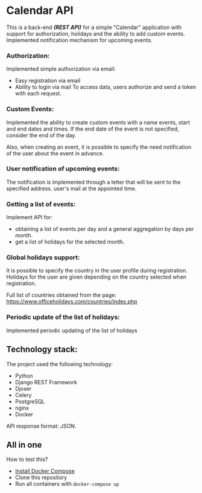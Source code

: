 # Calendar API


This is a back-end ***(REST API)*** for a simple "Calendar" application with 
support for authorization, holidays and the ability to add custom events.
Implemented notification mechanism for upcoming events.


### Authorization:
Implemented simple authorization via email:
- Easy registration via email
- Ability to login via mail
To access data, users authorize and send a token with each
request.

### Custom Events:
Implemented the ability to create custom events with a name
events, start and end dates and times.
If the end date of the event is not specified, consider the end of the day.

Also, when creating an event, it is possible to specify the need
notification of the user about the event in advance.

### User notification of upcoming events:
The notification is implemented through a letter that will be sent to the specified address.
user's mail at the appointed time.

### Getting a list of events:
Implement API for:
- obtaining a list of events per day and a general aggregation by days per month.
- get a list of holidays for the selected month.

### Global holidays support:
It is possible to specify the country in the user profile during registration.
Holidays for the user are given depending on the country selected when
registration.

Full list of countries obtained from the page:
https://www.officeholidays.com/countries/index.php

### Periodic update of the list of holidays:
Implemented periodic updating of the list of holidays

## Technology stack:
The project used the following
technology:
- Python
- Django REST Framework
- Djoser
- Celery
- PostgreSQL
- nginx
- Docker

API response format: *JSON*.

## All in one
How to test this?

- [Install Docker Compose](https://docs.docker.com/compose/install/)
- Clone this repository
- Run all containers with `docker-compose up`